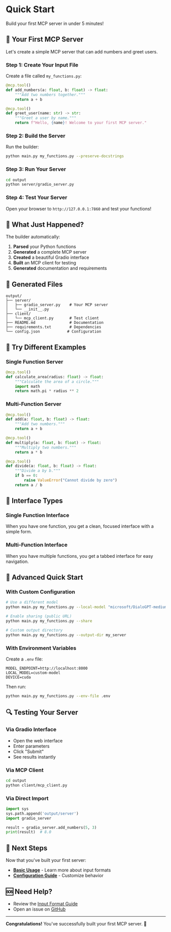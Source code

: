 # Quick Start

Build your first MCP server in under 5 minutes!

## 🚀 Your First MCP Server

Let's create a simple MCP server that can add numbers and greet users.

### Step 1: Create Your Input File

Create a file called `my_functions.py`:

```python
@mcp.tool()
def add_numbers(a: float, b: float) -> float:
    """Add two numbers together."""
    return a + b

@mcp.tool()
def greet_user(name: str) -> str:
    """Greet a user by name."""
    return f"Hello, {name}! Welcome to your first MCP server."
```

### Step 2: Build the Server

Run the builder:

```bash
python main.py my_functions.py --preserve-docstrings
```

### Step 3: Run Your Server

```bash
cd output
python server/gradio_server.py
```

### Step 4: Test Your Server

Open your browser to `http://127.0.0.1:7860` and test your functions!

## 🎯 What Just Happened?

The builder automatically:

1. **Parsed** your Python functions
2. **Generated** a complete MCP server
3. **Created** a beautiful Gradio interface
4. **Built** an MCP client for testing
5. **Generated** documentation and requirements

## 📁 Generated Files

```
output/
├── server/
│   ├── gradio_server.py    # Your MCP server
│   └── __init__.py
├── client/
│   └── mcp_client.py       # Test client
├── README.md               # Documentation
├── requirements.txt        # Dependencies
└── config.json            # Configuration
```

## 🔧 Try Different Examples

### Single Function Server

```python
@mcp.tool()
def calculate_area(radius: float) -> float:
    """Calculate the area of a circle."""
    import math
    return math.pi * radius ** 2
```

### Multi-Function Server

```python
@mcp.tool()
def add(a: float, b: float) -> float:
    """Add two numbers."""
    return a + b

@mcp.tool()
def multiply(a: float, b: float) -> float:
    """Multiply two numbers."""
    return a * b

@mcp.tool()
def divide(a: float, b: float) -> float:
    """Divide a by b."""
    if b == 0:
        raise ValueError("Cannot divide by zero")
    return a / b
```

## 🎨 Interface Types

### Single Function Interface
When you have one function, you get a clean, focused interface with a simple form.

### Multi-Function Interface
When you have multiple functions, you get a tabbed interface for easy navigation.

## 🚀 Advanced Quick Start

### With Custom Configuration

```bash
# Use a different model
python main.py my_functions.py --local-model "microsoft/DialoGPT-medium"

# Enable sharing (public URL)
python main.py my_functions.py --share

# Custom output directory
python main.py my_functions.py --output-dir my_server
```

### With Environment Variables

Create a `.env` file:

```env
MODEL_ENDPOINT=http://localhost:8000
LOCAL_MODEL=custom-model
DEVICE=cuda
```

Then run:

```bash
python main.py my_functions.py --env-file .env
```

## 🔍 Testing Your Server

### Via Gradio Interface
- Open the web interface
- Enter parameters
- Click "Submit"
- See results instantly

### Via MCP Client
```bash
cd output
python client/mcp_client.py
```

### Via Direct Import
```python
import sys
sys.path.append('output/server')
import gradio_server

result = gradio_server.add_numbers(5, 3)
print(result)  # 8.0
```

## 🎯 Next Steps

Now that you've built your first server:

- **[Basic Usage](basic-usage.md)** - Learn more about input formats
- **[Configuration Guide](../configuration/overview.md)** - Customize behavior

## 🆘 Need Help?

- Review the [Input Format Guide](../user-guide/input-format.md)
- Open an issue on [GitHub](https://github.com/julien/gradio-mcp-server-builder/issues)

---

**Congratulations!** You've successfully built your first MCP server. 🎉 